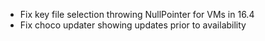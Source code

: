 - Fix key file selection throwing NullPointer for VMs in 16.4
- Fix choco updater showing updates prior to availability
